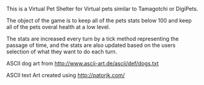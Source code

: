 This is a Virtual Pet Shelter for Virtual pets similar to Tamagotchi or DigiPets.

The object of the game is to keep all of the pets stats below 100 and keep all of the pets overal health at a low level.

The stats are increased every turn by a tick method representing the passage of time, and the stats are also updated based on the users selection of what they want to do each turn.

ASCII dog art from http://www.ascii-art.de/ascii/def/dogs.txt

ASCII text Art created using http://patorjk.com/
